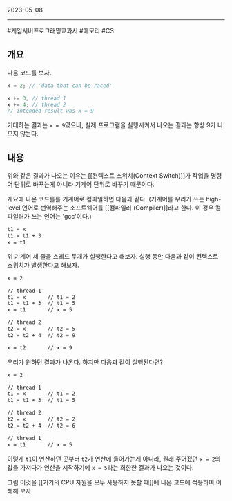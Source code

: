 

2023-05-08

----
#게임서버프로그래밍교과서 #메모리 #CS 

## 개요
다음 코드를 보자.
```C++
x = 2; // 'data that can be raced'

x += 3; // thread 1
x += 4; // thread 2
// intended result was x = 9
```

기대하는 결과는 `x = 9`였으나, 실제 프로그램을 실행시켜서 나오는 결과는 항상 9가 나오지 않는다.

## 내용
위와 같은 결과가 나오는 이유는 [[컨텍스트 스위치(Context Switch)]]가 작업을 명령어 단위로 바꾸는게 아니라 기계어 단위로 바꾸기 때문이다.

개요에 나온 코드를를 기계어로 컴파일하면 다음과 같다.
(기계어를 우리가 쓰는 high-level 언어로 번역해주는 소프트웨어를 [[컴파일러 (Compiler)]]라고 한다.
이 경우 컴파일러가 쓰는 언어는 'gcc'이다.)
```gcc
t1 = x 
t1 = t1 + 3
x = t1
```

위 기계어 세 줄을 스레드 두개가 실행한다고 해보자.
실행 동안 다음과 같이 컨텍스트 스위치가 발생한다고 해보자.
```gcc
x = 2 

// thread 1
t1 = x       // t1 = 2
t1 = t1 + 3  // t1 = 5
x = t1       // x = 5

// thread 2
t2 = x       // t2 = 5
t2 = t2 + 4  // t2 = 9

x = t2       // x = 9
```

우리가 원하던 결과가 나온다.
하지만 다음과 같이 실행된다면?
```gcc
x = 2 

// thread 1
t1 = x       // t1 = 2
t1 = t1 + 3  // t1 = 5

// thread 2
t2 = x       // t2 = 2
t2 = t2 + 4  // t2 = 6

// thread 1
x = t1       // x = 5
```

이렇게 `t1`이 연산하던 곳부터 `t2`가 연산에 들어가는게 아니라, 원래 주어졌던 `x = 2`의 값을 가져다가 연산을 시작하기에 `x = 5`라는 희한한 결과가 나오는 것이다.

그럼 이것을 [[기기의 CPU 자원을 모두 사용하지 못할 때]]에 나온 코드에 적용하여 이해해 보자.